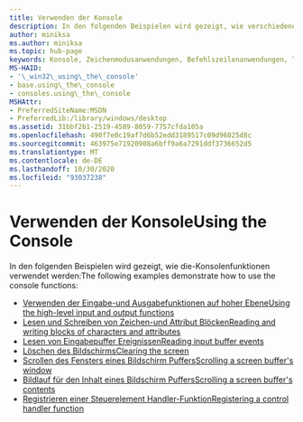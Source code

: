 ```yaml
---
title: Verwenden der Konsole
description: In den folgenden Beispielen wird gezeigt, wie verschiedene Konsolenfunktionen verwendet werden.
author: miniksa
ms.author: miniksa
ms.topic: hub-page
keywords: Konsole, Zeichenmodusanwendungen, Befehlszeilenanwendungen, Terminalanwendungen, Konsolen-API
MS-HAID:
- '\_win32\_using\_the\_console'
- base.using\_the\_console
- consoles.using\_the\_console
MSHAttr:
- PreferredSiteName:MSDN
- PreferredLib:/library/windows/desktop
ms.assetid: 31bbf2b1-2519-4589-8059-7757cfda105a
ms.openlocfilehash: 490f7e0c19af7d6b52edd3189517c09d96025d8c
ms.sourcegitcommit: 463975e71920908a6bff9a6a7291ddf3736652d5
ms.translationtype: MT
ms.contentlocale: de-DE
ms.lasthandoff: 10/30/2020
ms.locfileid: "93037238"
---
```

# <a name="using-the-console"></a><span data-ttu-id="774b2-104">Verwenden der Konsole</span><span class="sxs-lookup"><span data-stu-id="774b2-104">Using the Console</span></span>

<span data-ttu-id="774b2-105">In den folgenden Beispielen wird gezeigt, wie die-Konsolenfunktionen verwendet werden:</span><span class="sxs-lookup"><span data-stu-id="774b2-105">The following examples demonstrate how to use the console functions:</span></span>

- [<span data-ttu-id="774b2-106">Verwenden der Eingabe-und Ausgabefunktionen auf hoher Ebene</span><span class="sxs-lookup"><span data-stu-id="774b2-106">Using the high-level input and output functions</span></span>](using-the-high-level-input-and-output-functions.md)
- [<span data-ttu-id="774b2-107">Lesen und Schreiben von Zeichen-und Attribut Blöcken</span><span class="sxs-lookup"><span data-stu-id="774b2-107">Reading and writing blocks of characters and attributes</span></span>](reading-and-writing-blocks-of-characters-and-attributes.md)
- [<span data-ttu-id="774b2-108">Lesen von Eingabepuffer Ereignissen</span><span class="sxs-lookup"><span data-stu-id="774b2-108">Reading input buffer events</span></span>](reading-input-buffer-events.md)
- [<span data-ttu-id="774b2-109">Löschen des Bildschirms</span><span class="sxs-lookup"><span data-stu-id="774b2-109">Clearing the screen</span></span>](clearing-the-screen.md)
- [<span data-ttu-id="774b2-110">Scrollen des Fensters eines Bildschirm Puffers</span><span class="sxs-lookup"><span data-stu-id="774b2-110">Scrolling a screen buffer's window</span></span>](scrolling-a-screen-buffer-s-window.md)
- [<span data-ttu-id="774b2-111">Bildlauf für den Inhalt eines Bildschirm Puffers</span><span class="sxs-lookup"><span data-stu-id="774b2-111">Scrolling a screen buffer's contents</span></span>](scrolling-a-screen-buffer-s-contents.md)
- [<span data-ttu-id="774b2-112">Registrieren einer Steuerelement Handler-Funktion</span><span class="sxs-lookup"><span data-stu-id="774b2-112">Registering a control handler function</span></span>](registering-a-control-handler-function.md)
